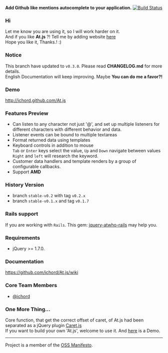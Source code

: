 **Add Github like mentions autocomplete to your application.** [![Build Status](https://travis-ci.org/ichord/At.js.png)](https://travis-ci.org/ichord/At.js)  


### Hi
Let me know you are using it, so I will work harder on it.  
And if you like **At.js** ?! Tell me by adding website [here](https://github.com/ichord/At.js/wiki/Sites)  
Hope you like it, Thanks.! :)

### Notice

This branch have updated to `v0.3.0`. Please read **CHANGELOG.md** for more details.  
English Documentation will keep improving. Maybe **You can do me a favor?!**

### Demo

http://ichord.github.com/At.js


### Features Preview

* Can listen to any character
    not just '@', and set up multiple listeners for different characters with different behavior and data.
* Listener events can be bound to multiple textareas
* Format returned data using templates
* Keyboard controls in addition to mouse  
    `Tab` or `Enter` keys select the value, `Up` and `Down` navigate between values  
    `Right` and `left` will research the keyword.  
* Customer data handlers and template renders by a group of configurable callbacks.
* Support **AMD**

### History Version

* branch `stable-v0.2` with tag `v0.2.x`
* branch `stable-v0.1.x` and tag `v0.1.7`


### Rails support
If you are working with `Rails`. This gem: [jquery-atwho-rails](https://github.com/ichord/jquery-atwho-rails) may help you.


### Requirements
* jQuery >= 1.7.0.

### Documentation

https://github.com/ichord/At.js/wiki


### Core Team Members

* [@ichord](https://github.com/ichord)

### One More Thing...

Core function, that get the correct offset of caret, of At.js had been separated as a jQuery plugin [Caret.js](https://github.com/ichord/Caret.js)  
If you want to build your own 'At.js', welcome to use it. And [here](http://ichord.github.io/Caret.js) is a Demo.


---
Project is a member of the [OSS Manifesto](http://ossmanifesto.org/).
